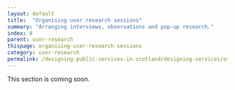 ```yaml
---
layout: default
title:  "Organising user research sessions"
summary: "Arranging interviews, observations and pop-up research."
index: 8
parent: user-research
thispage: organising-user-research-sessions
category: user-research
permalink: /designing-public-services-in-scotland/designing-services/organising-user-research-sessions/
---
```


This section is coming soon.
